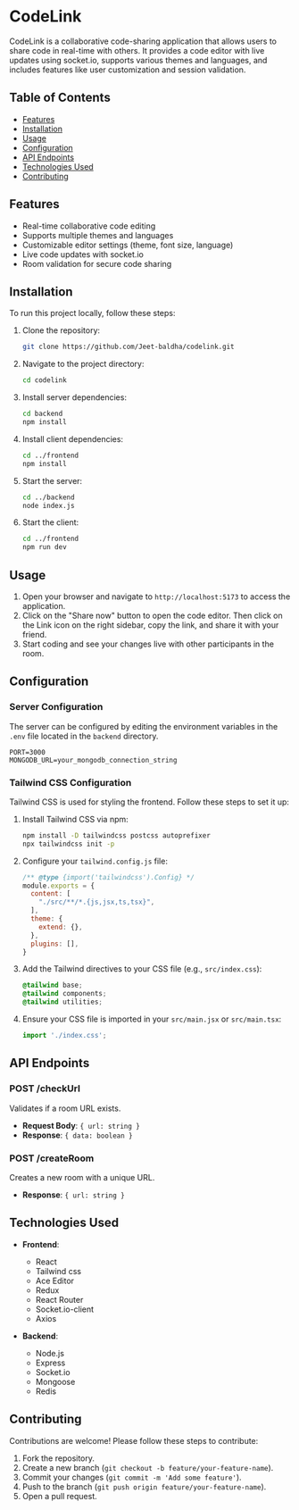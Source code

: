 # CodeLink

CodeLink is a collaborative code-sharing application that allows users to share code in real-time with others. It provides a code editor with live updates using socket.io, supports various themes and languages, and includes features like user customization and session validation.

## Table of Contents

- [Features](#features)
- [Installation](#installation)
- [Usage](#usage)
- [Configuration](#configuration)
- [API Endpoints](#api-endpoints)
- [Technologies Used](#technologies-used)
- [Contributing](#contributing)

## Features

- Real-time collaborative code editing
- Supports multiple themes and languages
- Customizable editor settings (theme, font size, language)
- Live code updates with socket.io
- Room validation for secure code sharing

## Installation

To run this project locally, follow these steps:

1. Clone the repository:

    ```bash
    git clone https://github.com/Jeet-baldha/codelink.git
    ```

2. Navigate to the project directory:

    ```bash
    cd codelink
    ```

3. Install server dependencies:

    ```bash
    cd backend
    npm install
    ```

4. Install client dependencies:

    ```bash
    cd ../frontend
    npm install
    ```

5. Start the server:

    ```bash
    cd ../backend
    node index.js
    ```

6. Start the client:

    ```bash
    cd ../frontend
    npm run dev
    ```

## Usage

1. Open your browser and navigate to `http://localhost:5173` to access the application.
2. Click on the "Share now" button to open the code editor. Then click on the Link icon on the right sidebar, copy the link, and share it with your friend.
3. Start coding and see your changes live with other participants in the room.

## Configuration

### Server Configuration

The server can be configured by editing the environment variables in the `.env` file located in the `backend` directory.


    PORT=3000
    MONGODB_URL=your_mongodb_connection_string

### Tailwind CSS Configuration

Tailwind CSS is used for styling the frontend. Follow these steps to set it up:

1. Install Tailwind CSS via npm:

    ```bash
    npm install -D tailwindcss postcss autoprefixer
    npx tailwindcss init -p
    ```

2. Configure your `tailwind.config.js` file:

    ```js
    /** @type {import('tailwindcss').Config} */
    module.exports = {
      content: [
        "./src/**/*.{js,jsx,ts,tsx}",
      ],
      theme: {
        extend: {},
      },
      plugins: [],
    }
    ```

3. Add the Tailwind directives to your CSS file (e.g., `src/index.css`):

    ```css
    @tailwind base;
    @tailwind components;
    @tailwind utilities;
    ```

4. Ensure your CSS file is imported in your `src/main.jsx` or `src/main.tsx`:

    ```js
    import './index.css';
    ```


## API Endpoints

### POST /checkUrl

Validates if a room URL exists.

- **Request Body**: `{ url: string }`
- **Response**: `{ data: boolean }`

### POST /createRoom

Creates a new room with a unique URL.

- **Response**: `{ url: string }`

## Technologies Used

- **Frontend**:
  - React
  - Tailwind css
  - Ace Editor
  - Redux
  - React Router
  - Socket.io-client
  - Axios

- **Backend**:
  - Node.js
  - Express
  - Socket.io
  - Mongoose
  - Redis

## Contributing

Contributions are welcome! Please follow these steps to contribute:

1. Fork the repository.
2. Create a new branch (`git checkout -b feature/your-feature-name`).
3. Commit your changes (`git commit -m 'Add some feature'`).
4. Push to the branch (`git push origin feature/your-feature-name`).
5. Open a pull request.

